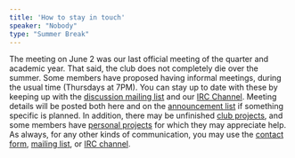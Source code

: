 ```yaml
---
title: 'How to stay in touch'
speaker: "Nobody"
type: "Summer Break"
---
```

The meeting on June 2 was our last official meeting of the quarter and academic year. That said, the club does not completely die over the summer. Some members have proposed having informal meetings, during the usual time (Thursdays at 7PM). You can stay up to date with these by keeping up with the [discussion mailing list](http://mail.cse.ohio-state.edu/mailman/listinfo/opensource) and our [IRC Channel](/irc). Meeting details will be posted both here and on the [announcement list](http://mail.cse.ohio-state.edu/mailman/listinfo/opensource-announce) if something specific is planned. In addition, there may be unfinished [club projects](/projects), and some members have [personal projects](/git) for which they may appreciate help. As always, for any other kinds of communication, you may use the [contact form](https://opensource.cse.ohio-state.edu/contact), [mailing list](/mailinglist), or [IRC channel](/irc).
